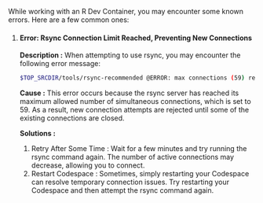 While working with an R Dev Container, you may encounter some known errors. Here
are a few common ones:

1. #### Error: Rsync Connection Limit Reached, Preventing New Connections

    **Description :** When attempting to use rsync, you may encounter the
    following error message:

    ```bash
    $TOP_SRCDIR/tools/rsync-recommended @ERROR: max connections (59) reached -- try again later rsync error: error starting client-server protocol (code 5) at main.c(1863) [Receiver=3.2.7] *** rsync failed to update Recommended files ***
    ```

    **Cause :** This error occurs because the rsync server has reached its
    maximum allowed number of simultaneous connections, which is set to 59. As a
    result, new connection attempts are rejected until some of the existing
    connections are closed.

    **Solutions :**
    1. Retry After Some Time : Wait for a few minutes and try running the rsync
       command again. The number of active connections may decrease, allowing
       you to connect.
    2. Restart Codespace : Sometimes, simply restarting your Codespace can
       resolve temporary connection issues. Try restarting your Codespace and
       then attempt the rsync command again.

